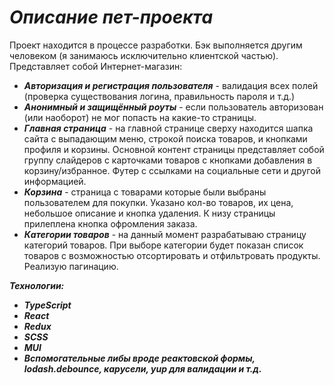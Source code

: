 # ***Описание пет-проекта***
Проект находится в процессе разработки. Бэк выполняется другим человеком (я занимаюсь исключительно клиентской частью). Представляет собой Интернет-магазин:
+ ***Авторизация и регистрация пользователя*** - валидация всех полей (проверка существования логина, правильность пароля и т.д.)
+ ***Анонимный и защищённый роуты*** - если пользователь авторизован (или наоборот) не мог попасть на какие-то страницы.
+ ***Главная страница*** - на главной странице сверху находится шапка сайта с выпадающим меню, строкой поиска товаров, и кнопками профиля и корзины. Основной контент страницы представляет собой группу слайдеров с карточками товаров с кнопками добавления в корзину/избранное. Футер с ссылками на социальные сети и другой информацией.
+ ***Корзина*** - страница с товарами которые были выбраны пользователем для покупки. Указано кол-во товаров, их цена, небольшое описание и кнопка удаления. К низу страницы прилеплена кнопка офромления заказа.
+ ***Категории товаров*** - на данный момент разрабатываю страницу категорий товаров. При выборе категории будет показан список товаров с возможностью отсортировать и отфильтровать продукты. Реализую пагинацию.

***Технологии:***
+ ***TypeScript*** 
+ ***React***
+ ***Redux***
+ ***SCSS***
+ ***MUI***
+ ***Вспомогательные либы вроде реактовской формы, lodash.debounce, карусели, yup для валидации и т.д.***
 
